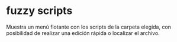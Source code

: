 # fuzzy scripts

Muestra un menú flotante con los scripts de la carpeta elegida, con posibilidad de realizar una edición rápida o localizar el archivo.
